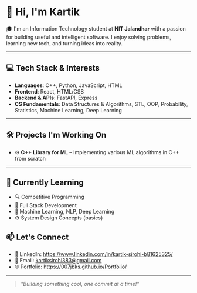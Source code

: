 # 👋 Hi, I'm Kartik

🎓 I'm an Information Technology student at **NIT Jalandhar** with a passion for building useful and intelligent software. I enjoy solving problems, learning new tech, and turning ideas into reality.

---

## 💻 Tech Stack & Interests

- **Languages**: C++, Python, JavaScript, HTML
- **Frontend**: React, HTML/CSS
- **Backend & APIs**: FastAPI, Express
- **CS Fundamentals**: Data Structures & Algorithms, STL, OOP, Probability, Statistics, Machine Learning, Deep Learning


---

## 🛠️ Projects I'm Working On

- ⚙️ **C++ Library for ML** – Implementing various ML algorithms in C++ from scratch

---

## 🌱 Currently Learning

- 🔍 Competitive Programming 
- 📱 Full Stack Development
- 🧠 Machine Learning, NLP, Deep Learning
- ⚙️ System Design Concepts (basics)



## 📫 Let's Connect

- 💼 LinkedIn: https://www.linkedin.com/in/kartik-sirohi-b81625325/
- 📧 Email: kartiksirohi383@gmail.com
- 🌐 Portfolio: https://007jbks.github.io/Portfolio/

---

> *"Building something cool, one commit at a time!"*
